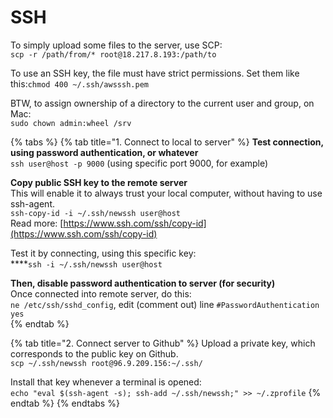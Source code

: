 # SSH

To simply upload some files to the server, use SCP:  
`scp -r /path/from/* root@18.217.8.193:/path/to`

To use an SSH key, the file must have strict permissions. Set them like this:`chmod 400 ~/.ssh/awsssh.pem` 

BTW, to assign ownership of a directory to the current user and group, on Mac:  
`sudo chown admin:wheel /srv`   

{% tabs %}
{% tab title="1. Connect to local to server" %}
**Test connection, using password authentication, or whatever**  
`ssh user@host -p 9000` \(using specific port 9000, for example\)  
  
  
**Copy public SSH key to the remote server**  
This will enable it to always trust your local computer, without having to use ssh-agent.  
`ssh-copy-id -i ~/.ssh/newssh user@host`    
Read  more: [https://www.ssh.com/ssh/copy-id](https://www.ssh.com/ssh/copy-id)  
  
Test it by connecting, using this specific key:  
****`ssh -i ~/.ssh/newssh user@host`    


**Then, disable password authentication to server \(for security\)**  
Once connected into remote server, do this:  
`ne /etc/ssh/sshd_config`, edit \(comment out\) line `#PasswordAuthentication yes`  
{% endtab %}

{% tab title="2. Connect server to Github" %}
Upload a private key, which corresponds to the public key on Github.  
`scp ~/.ssh/newssh root@96.9.209.156:~/.ssh/` 

Install that key whenever a terminal is opened:  
`echo "eval $(ssh-agent -s); ssh-add ~/.ssh/newssh;" >> ~/.zprofile`
{% endtab %}
{% endtabs %}



